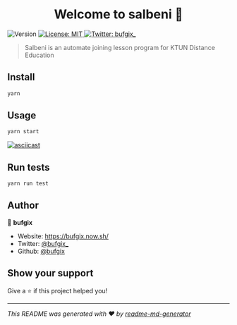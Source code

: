 <h1 align="center">Welcome to salbeni 👋</h1>
<p>
  <img alt="Version" src="https://img.shields.io/badge/version-0.0.1-blue.svg?cacheSeconds=2592000" />
  <a href="#" target="_blank">
    <img alt="License: MIT" src="https://img.shields.io/badge/License-MIT-yellow.svg" />
  </a>
  <a href="https://twitter.com/bufgix_" target="_blank">
    <img alt="Twitter: bufgix_" src="https://img.shields.io/twitter/follow/bufgix_.svg?style=social" />
  </a>
</p>

> Salbeni is an automate joining lesson program for KTUN Distance Education

## Install

```sh
yarn
```

## Usage

```sh
yarn start
```

[![asciicast](https://asciinema.org/a/F98Nj1yseunhXiT31F0OToCDv.svg)](https://asciinema.org/a/F98Nj1yseunhXiT31F0OToCDv)

## Run tests

```sh
yarn run test
```

## Author

👤 **bufgix**

* Website: https://bufgix.now.sh/
* Twitter: [@bufgix\_](https://twitter.com/bufgix\_)
* Github: [@bufgix](https://github.com/bufgix)

## Show your support

Give a ⭐️ if this project helped you!

***
_This README was generated with ❤️ by [readme-md-generator](https://github.com/kefranabg/readme-md-generator)_
